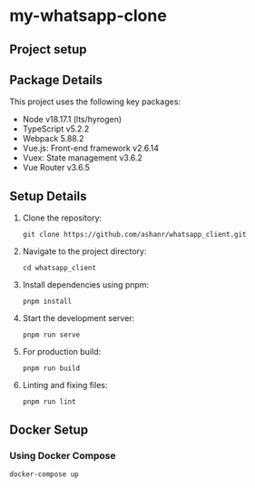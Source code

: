 # my-whatsapp-clone


## Project setup

## Package Details

This project uses the following key packages:

- Node v18.17.1 (lts/hyrogen)
- TypeScript v5.2.2
- Webpack 5.88.2
- Vue.js: Front-end framework v2.6.14
- Vuex: State management v3.6.2
- Vue Router v3.6.5

## Setup Details

1. Clone the repository:
   ```
   git clone https://github.com/ashanr/whatsapp_client.git
   ```

2. Navigate to the project directory:
   ```
   cd whatsapp_client
   ```

3. Install dependencies using pnpm:
   ```
   pnpm install
   ```

4. Start the development server:
   ```
   pnpm run serve
   ```

5. For production build:
   ```
   pnpm run build
   ```

6. Linting and fixing files:
   ```
   pnpm run lint
   ```

## Docker Setup

### Using Docker Compose 

```
docker-compose up
```
